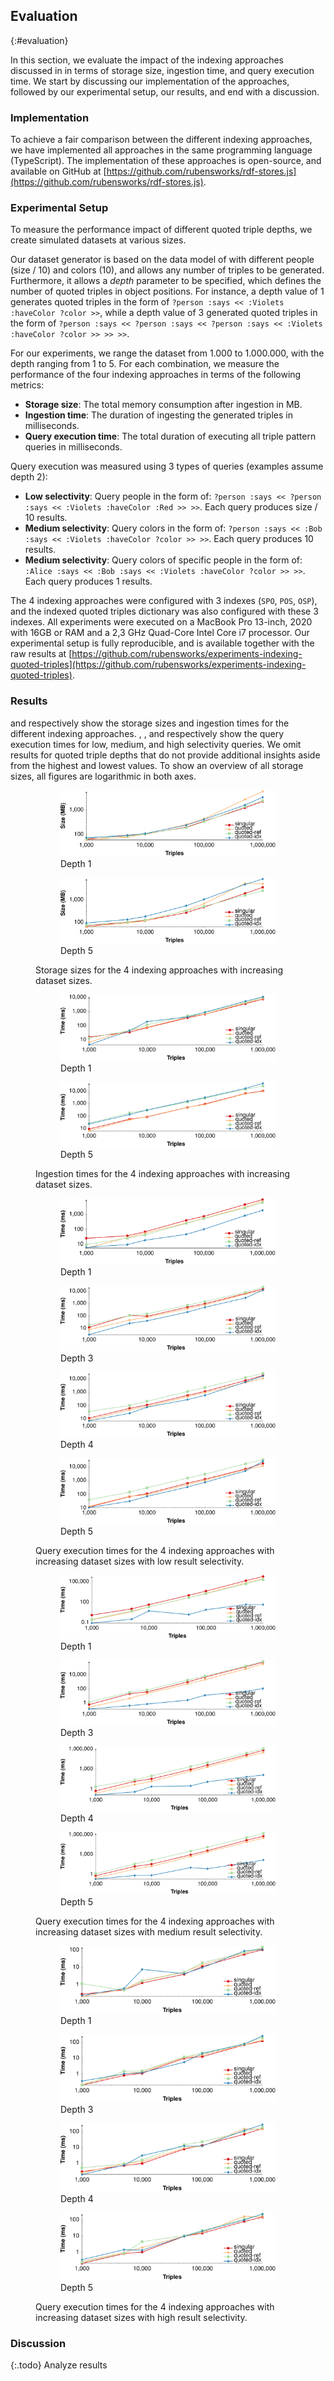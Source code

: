 ## Evaluation
{:#evaluation}

In this section, we evaluate the impact of the indexing approaches discussed in [](#approaches)
in terms of storage size, ingestion time, and query execution time.
We start by discussing our implementation of the approaches,
followed by our experimental setup, our results,
and end with a discussion.

### Implementation

To achieve a fair comparison between the different indexing approaches,
we have implemented all approaches in the same programming language (TypeScript).
The implementation of these approaches is open-source,
and available on GitHub at [https://github.com/rubensworks/rdf-stores.js](https://github.com/rubensworks/rdf-stores.js).

### Experimental Setup

To measure the performance impact of different quoted triple depths,
we create simulated datasets at various sizes.

Our dataset generator is based on the data model of [](#use-case) with different people (size / 10) and colors (10),
and allows any number of triples to be generated.
Furthermore, it allows a *depth* parameter to be specified, which defines the number of quoted triples in object positions.
For instance, a depth value of 1 generates quoted triples in the form of `?person :says << :Violets :haveColor ?color >>`,
while a depth value of 3 generated quoted triples in the form of `?person :says << ?person :says << ?person :says << :Violets :haveColor ?color >> >> >>`.

For our experiments, we range the dataset from 1.000 to 1.000.000,
with the depth ranging from 1 to 5.
For each combination, we measure the performance of the four indexing approaches in terms of the following metrics:

* **Storage size**: The total memory consumption after ingestion in MB.
* **Ingestion time**: The duration of ingesting the generated triples in milliseconds.
* **Query execution time**: The total duration of executing all triple pattern queries in milliseconds.

Query execution was measured using 3 types of queries (examples assume depth 2):

* **Low selectivity**: Query people in the form of: `?person :says << ?person :says << :Violets :haveColor :Red >> >>`. Each query produces size / 10 results.
* **Medium selectivity**: Query colors in the form of: `?person :says << :Bob :says << :Violets :haveColor ?color >> >>`. Each query produces 10 results.
* **Medium selectivity**: Query colors of specific people in the form of: `:Alice :says << :Bob :says << :Violets :haveColor ?color >> >>`. Each query produces 1 results.

The 4 indexing approaches were configured with 3 indexes (`SPO`, `POS`, `OSP`),
and the indexed quoted triples dictionary was also configured with these 3 indexes.
All experiments were executed on a MacBook Pro 13-inch, 2020 with 16GB or RAM and a 2,3 GHz Quad-Core Intel Core i7 processor.
Our experimental setup is fully reproducible, and is available together with the raw results at
[https://github.com/rubensworks/experiments-indexing-quoted-triples](https://github.com/rubensworks/experiments-indexing-quoted-triples).

### Results

[](#figure-results-ingest-size) and [](#figure-results-ingest-time) respectively show the storage sizes and ingestion times
for the different indexing approaches.
[](#figure-results-query-low), [](#figure-results-query-med), and [](#figure-results-query-high)
respectively show the query execution times for low, medium, and high selectivity queries.
We omit results for quoted triple depths that do not provide additional insights aside from the highest and lowest values.
To show an overview of all storage sizes, all figures are logarithmic in both axes.

<figure id="figure-results-ingest-size" class="results-sidebyside">

<figure id="figure-results-ingest-size-1" class="subfigure">
<img src="img/experiments/results-ingest-size-1.svg" alt="Storage sizes depth 1">
<figcaption markdown="block">
Depth 1
</figcaption>
</figure>

<figure id="figure-results-ingest-size-5" class="subfigure">
<img src="img/experiments/results-ingest-size-5.svg" alt="Storage sizes depth 5">
<figcaption markdown="block">
Depth 5
</figcaption>
</figure>

<figcaption markdown="block">
Storage sizes for the 4 indexing approaches with increasing dataset sizes.
</figcaption>
</figure>


<figure id="figure-results-ingest-time" class="results-sidebyside">

<figure id="figure-results-ingest-time-1" class="subfigure">
<img src="img/experiments/results-ingest-time-1.svg" alt="Ingestion times depth 1">
<figcaption markdown="block">
Depth 1
</figcaption>
</figure>

<figure id="figure-results-ingest-time-5" class="subfigure">
<img src="img/experiments/results-ingest-time-5.svg" alt="Ingestion times depth 5">
<figcaption markdown="block">
Depth 5
</figcaption>
</figure>

<figcaption markdown="block">
Ingestion times for the 4 indexing approaches with increasing dataset sizes.
</figcaption>
</figure>


<figure id="figure-results-query-low" class="results-sidebyside">

<figure id="figure-results-query-low-1" class="subfigure">
<img src="img/experiments/results-query-low-1.svg" alt="Query times depth 1">
<figcaption markdown="block">
Depth 1
</figcaption>
</figure>

<figure id="figure-results-query-low-3" class="subfigure">
<img src="img/experiments/results-query-low-3.svg" alt="Query times depth 3">
<figcaption markdown="block">
Depth 3
</figcaption>
</figure>

<figure id="figure-results-query-low-4" class="subfigure">
<img src="img/experiments/results-query-low-4.svg" alt="Query times depth 4">
<figcaption markdown="block">
Depth 4
</figcaption>
</figure>

<figure id="figure-results-query-low-5" class="subfigure">
<img src="img/experiments/results-query-low-5.svg" alt="Query times depth 5">
<figcaption markdown="block">
Depth 5
</figcaption>
</figure>

<figcaption markdown="block">
Query execution times for the 4 indexing approaches with increasing dataset sizes with low result selectivity.
</figcaption>
</figure>


<figure id="figure-results-query-med" class="results-sidebyside">

<figure id="figure-results-query-med-1" class="subfigure">
<img src="img/experiments/results-query-med-1.svg" alt="Query times depth 1">
<figcaption markdown="block">
Depth 1
</figcaption>
</figure>

<figure id="figure-results-query-med-3" class="subfigure">
<img src="img/experiments/results-query-med-3.svg" alt="Query times depth 3">
<figcaption markdown="block">
Depth 3
</figcaption>
</figure>

<figure id="figure-results-query-med-4" class="subfigure">
<img src="img/experiments/results-query-med-4.svg" alt="Query times depth 4">
<figcaption markdown="block">
Depth 4
</figcaption>
</figure>

<figure id="figure-results-query-med-5" class="subfigure">
<img src="img/experiments/results-query-med-5.svg" alt="Query times depth 5">
<figcaption markdown="block">
Depth 5
</figcaption>
</figure>

<figcaption markdown="block">
Query execution times for the 4 indexing approaches with increasing dataset sizes with medium result selectivity.
</figcaption>
</figure>


<figure id="figure-results-query-high" class="results-sidebyside">

<figure id="figure-results-query-high-1" class="subfigure">
<img src="img/experiments/results-query-high-1.svg" alt="Query times depth 1">
<figcaption markdown="block">
Depth 1
</figcaption>
</figure>

<figure id="figure-results-query-high-3" class="subfigure">
<img src="img/experiments/results-query-high-3.svg" alt="Query times depth 3">
<figcaption markdown="block">
Depth 3
</figcaption>
</figure>

<figure id="figure-results-query-high-4" class="subfigure">
<img src="img/experiments/results-query-high-4.svg" alt="Query times depth 4">
<figcaption markdown="block">
Depth 4
</figcaption>
</figure>

<figure id="figure-results-query-high-5" class="subfigure">
<img src="img/experiments/results-query-high-5.svg" alt="Query times depth 5">
<figcaption markdown="block">
Depth 5
</figcaption>
</figure>

<figcaption markdown="block">
Query execution times for the 4 indexing approaches with increasing dataset sizes with high result selectivity.
</figcaption>
</figure>

### Discussion

{:.todo}
Analyze results
